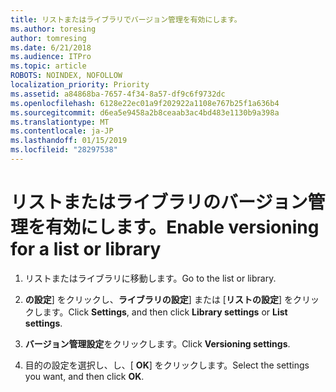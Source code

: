 ```yaml
---
title: リストまたはライブラリでバージョン管理を有効にします。
ms.author: toresing
author: tomresing
ms.date: 6/21/2018
ms.audience: ITPro
ms.topic: article
ROBOTS: NOINDEX, NOFOLLOW
localization_priority: Priority
ms.assetid: a84868ba-7657-4f34-8a57-df9c6f9732dc
ms.openlocfilehash: 6128e22ec01a9f202922a1108e767b25f1a636b4
ms.sourcegitcommit: d6ea5e9458a2b8ceaab3ac4bd483e1130b9a398a
ms.translationtype: MT
ms.contentlocale: ja-JP
ms.lasthandoff: 01/15/2019
ms.locfileid: "28297538"
---
```

# <a name="enable-versioning-for-a-list-or-library"></a><span data-ttu-id="a7fa1-102">リストまたはライブラリのバージョン管理を有効にします。</span><span class="sxs-lookup"><span data-stu-id="a7fa1-102">Enable versioning for a list or library</span></span>

1. <span data-ttu-id="a7fa1-103">リストまたはライブラリに移動します。</span><span class="sxs-lookup"><span data-stu-id="a7fa1-103">Go to the list or library.</span></span>
    
2. <span data-ttu-id="a7fa1-104">**の設定**] をクリックし、**ライブラリの設定**] または [**リストの設定**] をクリックします。</span><span class="sxs-lookup"><span data-stu-id="a7fa1-104">Click **Settings**, and then click **Library settings** or **List settings**.</span></span>
    
3. <span data-ttu-id="a7fa1-105">**バージョン管理設定**をクリックします。</span><span class="sxs-lookup"><span data-stu-id="a7fa1-105">Click **Versioning settings**.</span></span>
    
4. <span data-ttu-id="a7fa1-106">目的の設定を選択し、し、[ **OK**] をクリックします。</span><span class="sxs-lookup"><span data-stu-id="a7fa1-106">Select the settings you want, and then click **OK**.</span></span>
    


